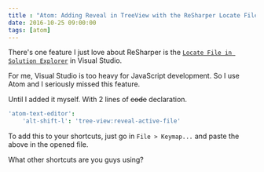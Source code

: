```yaml
---
title : "Atom: Adding Reveal in TreeView with the ReSharper Locate File Shortcut"
date: 2016-10-25 09:00:00
tags: [atom]
---
```


There's one feature I just love about ReSharper is the [`Locate File in Solution Explorer`](https://www.jetbrains.com/help/resharper/2016.2/Navigation_and_Search__Locating_a_File_in_Solution_Explorer.html) in Visual Studio.

For me, Visual Studio is too heavy for JavaScript development. So I use Atom and I seriously missed this feature.

Until I added it myself. With 2 lines of ~~code~~ declaration.

```coffee
'atom-text-editor':
    'alt-shift-l': 'tree-view:reveal-active-file'
```

To add this to your shortcuts, just go in `File > Keymap...` and paste the above in the opened file.

What other shortcuts are you guys using?
